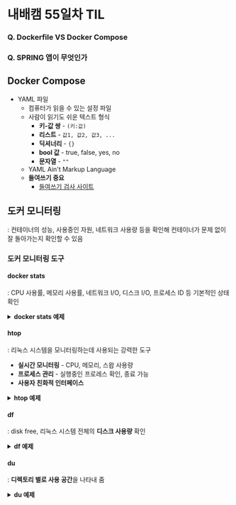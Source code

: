 # 내배캠 55일차 TIL

### Q. Dockerfile VS Docker Compose

### Q. SPRING 앱이 무엇인가


## Docker Compose
* YAML 파일
  * 컴퓨터가 읽을 수 있는 설정 파일
  * 사람이 읽기도 쉬운 텍스트 형식
    * **키-값 쌍** - `(키:값)`
    * **리스트** - `값1, 값2, 값3, ...`
    * **딕셔너리** - `{}`
    * **bool 값** - true, false, yes, no
    * **문자열** - `""`
  * YAML Ain't Markup Language
  * **들여쓰기 중요**
    * [들여쓰기 검사 사이트](https://www.yamllint.com/)



## 도커 모니터링
: 컨테이너의 성능, 사용중인 자원, 네트워크 사용량 등을 확인해 컨테이너가 문제 없이 잘 돌아가는지 확인할 수 있음

### 도커 모니터링 도구
#### docker stats
: CPU 사용률, 메모리 사용률, 네트워크 I/O, 디스크 I/O, 프로세스 ID 등 기본적인 상태 확인

<details>
<summary><b>docker stats 예제</b></summary>
<div markdown="1">

```bash
# 현재 사용중인 모든 컨테이너의 상태 보기
❯ docker stats
CONTAINER ID   NAME      CPU %     MEM USAGE / LIMIT   MEM %     NET I/O   BLOCK I/O   PIDS
```
* `CPU %` - CPU 사용률
* `MEM USAGE / LIMIT` - 메모리 사용량/최대
* `MEM %` - 메모리 사용률
* `NET I/O` - 네트워크 I/O
* `BLOCK I/O` - 디스크 I/O
* `PIDS` - 프로세스 ID

```bash
# 특정 컨테이너 상태만 보기
❯ docker stats <CONTAINER_ID>
```
![](/img/241210_docker_stats.png)
</details>
</div>

#### htop
: 리눅스 시스템을 모니터링하는데 사용되는 강력한 도구
* **실시간 모니터링** - CPU, 메모리, 스왑 사용량
* **프로세스 관리** - 실행중인 프로레스 확인, 종료 가능
* **사용자 친화적 인터페이스**

<details>
<summary><b>htop 예제</b></summary>
<div markdown="1">

```bash
# htop 으로 확인하기 위해 ubuntu:22.04 컨테이너 실행
❯ docker run --name test-tools -ti -d ubuntu:22.04

# docker 로 들어가서
❯ docker exec -ti test-tools /bin/bash
# htop 설치
❯ apt update; apt upgrade -y; apt install htop -y;
# htop 실행
❯ htop
# htop 종료
❯ exit
```

![](/img/241210_htop.png)
* 컨테이너 실행 및 htop 다운로드 - 1


![](/img/241210_htop_1.png)
* htop 다운로드 - 2

![](/img/241210_htop_info.png)
* htop 이 실행된 모습 순서대로,
1. CPU CORE
2. 메모리 사용량
3. 스왑 사용량
4. 도커 컨테이너 프로세스 확인

* `F10` - htop 종료 후, 
* `exit` 명령어 입력해 종료

</details>
</div>

#### df
: disk free, 리눅스 시스템 전체의 **디스크 사용량** 확인
<details>
<summary><b>df 예제</b></summary>
<div markdown="1">

```bash
# docker 로 들어가서
❯ docker exec -ti test-tools /bin/bash

# df 실행
❯ df -h

# 종료
❯ exit
```
* `-h`옵션 - 사람이 읽기 쉬운 형태로 나옴
</div>
</details>

#### du
: **디렉토리 별로 사용 공간**을 나타내 줌
<details>
<summary><b>du 예제</b></summary>
<div markdown="1">

```bash
# docker 로 들어가서
❯ docker exec -ti test-tools /bin/bash

# 현재 디렉토리의 총 디스크 사용량을 GB 단위로 보여줌
❯ du -sh

# 현재 디렉토리 한 단계 아래 디렉토리 까지만 사용량 보여줌
❯ du -h --max-depth=1

# 종료
# docker 로 들어가서
❯ exit
```
</details>
</div>